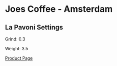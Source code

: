 # Joes Coffee - Amsterdam

## La Pavoni Settings

Grind: 0.3

Weight: 3.5


[Product Page](https://joecoffeecompany.com/shop/amsterdam/)